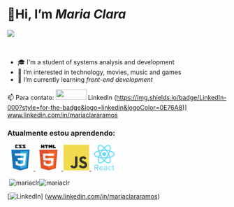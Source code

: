 # 👋Hi, I’m *Maria Clara*

<p align="left"><img src="https://i.pinimg.com/originals/75/8f/1c/758f1cd8cede9c3e4711306fc030f4ce.gif" width="250">
</p>
<br>

- :mortar_board: I'm a student of systems analysis and development 
- 👀 I’m interested in technology, movies, music and games 
- 🌱 I’m currently learning *front-end development*


📫 Para contato: <a href = "mailto:contatom.claraoliveiraramos@gmail.com"><img src="https://img.shields.io/badge/Gmail-D14836?style=for-the-badge&logo=gmail&logoColor=white" target="_blank" width="70" height="24" ></a>
LinkedIn (https://img.shields.io/badge/LinkedIn-000?style=for-the-badge&logo=linkedin&logoColor=0E76A8)] www.linkedin.com/in/mariaclararamos




<h3 align="left"> Atualmente estou aprendendo:</h3>
<p align="left"> <a href="https://www.w3schools.com/css/" target="_blank" rel="noreferrer"> <img src="https://raw.githubusercontent.com/devicons/devicon/master/icons/css3/css3-original-wordmark.svg" alt="css3" width="60" height="60"/> </a> <a href="https://www.w3.org/html/" target="_blank" rel="noreferrer"> <img src="https://raw.githubusercontent.com/devicons/devicon/master/icons/html5/html5-original-wordmark.svg" alt="html5" width="60" height="60"/> </a> <a href="https://developer.mozilla.org/en-US/docs/Web/JavaScript" target="_blank" rel="noreferrer"> <img src="https://raw.githubusercontent.com/devicons/devicon/master/icons/javascript/javascript-original.svg" alt="javascript" width="60" height="60"/> </a> <a href="https://reactjs.org/" target="_blank" rel="noreferrer"> <img src="https://raw.githubusercontent.com/devicons/devicon/master/icons/react/react-original-wordmark.svg" alt="react" width="60" height="60"/> </a> </p>


<p>&nbsp;<img align="center" src="https://github-readme-stats.vercel.app/api?username=mariaclr&show_icons=true&theme=dark&locale=en" alt="mariaclr" 

<p><img align="center" src="https://github-readme-streak-stats.herokuapp.com/?user=mariaclr&theme=dark" alt="mariaclr" /></p>

[![LinkedIn](https://img.shields.io/badge/LinkedIn-000?style=for-the-badge&logo=linkedin&logoColor=0E76A8)] (www.linkedin.com/in/mariaclararamos)

<!---
MariaClr/MariaClr is a ✨ special ✨ repository because its `README.md` (this file) appears on your GitHub profile.
You can click the Preview link to take a look at your changes.
--->
